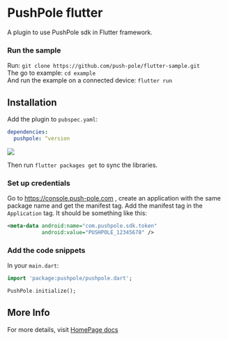 # PushPole flutter

A plugin to use PushPole sdk in Flutter framework.

### Run the sample

Run: `git clone https://github.com/push-pole/flutter-sample.git`<br>
The go to example: `cd example`<br>
And run the example on a connected device: `flutter run`<br>

## Installation

Add the plugin to `pubspec.yaml`:

```yaml
dependencies:
  pushpole: ^version
```
<img src="https://img.shields.io/github/release/push-pole/pushpole-flutter"></img>

Then run `flutter packages get` to sync the libraries.

### Set up credentials

Go to https://console.push-pole.com , create an application with the same package name and get the manifest tag. Add the manifest tag in the `Application` tag. It should be something like this:

```xml
<meta-data android:name="com.pushpole.sdk.token"
           android:value="PUSHPOLE_12345678" />
```

### Add the code snippets

In your `main.dart`:

```dart
import 'package:pushpole/pushpole.dart';
```

```dart
PushPole.initialize();
```

## More Info
For more details, visit [HomePage docs](https://docs.push-pole.com/docs/flutter/)
